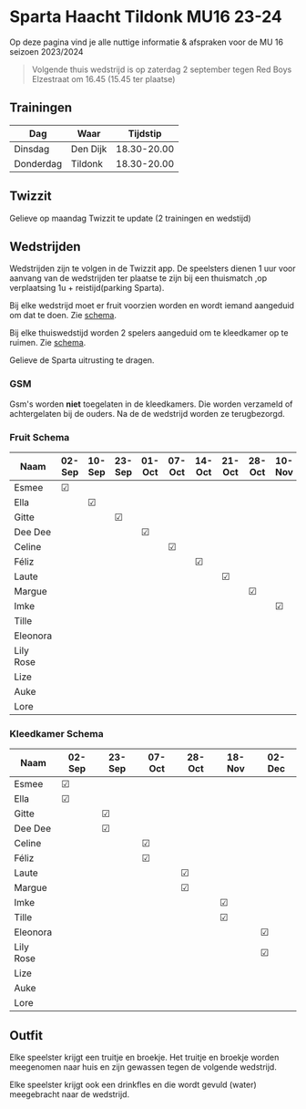 # Sparta Haacht Tildonk MU16 23-24

Op deze pagina vind je alle nuttige informatie & afspraken voor de MU 16 seizoen 2023/2024

> Volgende thuis wedstrijd is op zaterdag 2 september tegen Red Boys Elzestraat om 16.45 (15.45 ter plaatse)

<!-- > Volgende uit wedstrijd is op zondag 10 september tegen Herent om 10.00 (09.00 ter plaatse of 08.45 vertrekken op Sparta) -->

## Trainingen

Dag | Waar | Tijdstip
---|---|---
Dinsdag | Den Dijk | 18.30-20.00
Donderdag | Tildonk | 18.30-20.00

## Twizzit

Gelieve op maandag Twizzit te update (2 trainingen en wedstijd)

## Wedstrijden

Wedstrijden zijn te volgen in de Twizzit app. De speelsters dienen 1 uur voor aanvang van de wedstrijden ter plaatse te zijn bij een thuismatch ,op verplaatsing 1u + reistijd(parking Sparta).

Bij elke wedstrijd moet er fruit voorzien worden en wordt iemand aangeduid om dat te doen. Zie [schema](#fruit-schema).

Bij elke thuiswedstijd worden 2 spelers aangeduid om te kleedkamer op te ruimen. Zie [schema](#kleedkamer-schema).

Gelieve de Sparta uitrusting te dragen.

### GSM

Gsm's worden **niet** toegelaten in de kleedkamers. Die worden verzameld of achtergelaten bij de ouders. Na de de wedstrijd worden ze terugbezorgd.

### Fruit Schema

Naam        | 02-Sep    |10-Sep     |23-Sep     |01-Oct     |07-Oct     |14-Oct     |21-Oct     |28-Oct     |10-Nov     |18-Nov     |25-Nov     |02-Dec
---         |---        |---        |---    |---    |---    |---    |---    |---    |---    |---    |---    |---
Esmee	    |&#9745;    |           |       |       |       |       |       |       |       |       |       |
Ella	    |           |&#9745;    |       |       |       |       |       |       |       |       |       |
Gitte	    |           |           |&#9745;													
Dee Dee	    |           |           |       |&#9745;												
Celine	    |           |           |       |       |&#9745;										
Féliz	    |           |           |       |       |       |&#9745;									
Laute	    |           |           |       |       |       |       |&#9745;							
Margue	    |           |           |       |       |       |       |       |&#9745;						
Imke	    |           |           |       |       |       |       |       |       |&#9745;				
Tille	    |           |           |       |       |       |       |       |       |       |&#9745;			
Eleonora	|           |           |       |       |       |       |       |       |       |       |&#9745;	
Lily Rose	|           |           |       |       |       |       |       |       |       |       |       |&#9745;
Lize        |           |           |       |       |       |       |       |       |       |       |       |
Auke        |           |           |       |       |       |       |       |       |       |       |       |
Lore		|           |           |       |       |       |       |       |       |       |       |       |

### Kleedkamer Schema

Naam        | 02-Sep    |23-Sep     |07-Oct     |28-Oct     |18-Nov     |02-Dec
---         | ---       |---        |---        |---        |---        |---
Esmee	    |&#9745;    |           |           |           |           |
Ella	    |&#9745;    |           |           |           |           |
Gitte	    |           |&#9745;    |           |           |           |
Dee Dee	    |           |&#9745;    |           |           |           |
Celine	    |           |           |&#9745;    |           |           |
Féliz	    |           |           |&#9745;    |           |           |
Laute	    |           |           |           |&#9745;    |           |
Margue	    |           |           |           |&#9745;    |           |
Imke	    |           |           |           |           |&#9745;    |
Tille	    |           |           |           |           |&#9745;    |
Eleonora	|           |           |           |           |           |&#9745;
Lily Rose	|           |           |           |           |           |&#9745;
Lize        |           |           |           |           |           |
Auke        |           |           |           |           |           |
Lore        |           |           |           |           |           |

## Outfit 

Elke speelster krijgt een truitje en broekje. Het truitje en broekje worden meegenomen naar huis en zijn gewassen tegen de volgende wedstrijd. 

Elke speelster krijgt ook een drinkfles en die wordt gevuld (water) meegebracht naar de wedstrijd. 
